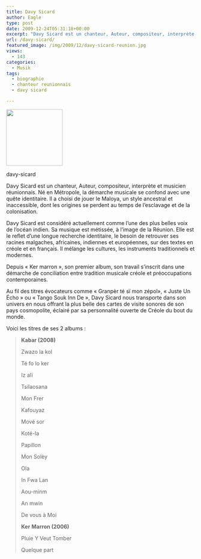 ```yaml
---
title: Davy Sicard
author: Eagle
type: post
date: 2009-12-24T05:31:18+00:00
excerpt: "Davy Sicard est un chanteur, Auteur, compositeur, interprète et musicien réunionnais. Il a choisi de jouer le Maloya, un style ancestral et inaccessible, dont les origines se perdent au temps de l'esclavage et de la colonisation."
url: /davy-sicard/
featured_image: /img/2009/12/davy-sicard-reunion.jpg
views:
  - 143
categories:
  - Musik
tags:
  - biographie
  - chanteur reunionnais
  - davy sicard

---
```

<div id="attachment_299" style="width: 160px" class="wp-caption alignright">
  <a href="https://i1.wp.com/974attitude.fr/img/2009/12/davy-sicard.jpg"><img aria-describedby="caption-attachment-299" src="https://i1.wp.com/974attitude.fr/img/2009/12/davy-sicard-150x150.jpg?resize=150%2C150" alt="" title="davy-sicard" width="150" height="150" class="size-thumbnail wp-image-299" data-recalc-dims="1" /></a>
  
  <p id="caption-attachment-299" class="wp-caption-text">
    davy-sicard
  </p>
</div>

Davy Sicard est un chanteur, Auteur, compositeur, interprète et musicien réunionnais. Né en Métropole, la démarche musicale se confond avec une quête identitaire. Il a choisi de jouer le Maloya, un style ancestral et inaccessible, dont les origines se perdent au temps de l&rsquo;esclavage et de la colonisation.

Davy Sicard est considéré actuellement comme l’une des plus belles voix de l’océan indien. Sa musique est métissée, à l’image de la Réunion. Elle est le reflet d’une longue recherche identitaire, le besoin de retrouver ses racines malgaches, africaines, indiennes et européennes, sur des textes en créole et en français. Il mélange les cultures, les instruments traditionnels et modernes.

Depuis « Ker marron », son premier album, son travail s&rsquo;inscrit dans une démarche de conciliation entre tradition musicale créole et préoccupations contemporaines.

Au fil des titres évocateurs comme « Granpèr té sï mon zépol», « Juste Un Écho » ou « Tango Souk Inn De », Davy Sicard nous transporte dans son univers en nous offrant la plus belle des cartes de visite sonores de son pays cosmopolite, éclairé par sa personnalité ouverte de Créole du bout du monde.

Voici les titres de ses 2 albums :

> **Kabar (2008)** 
> 
> Zwazo la kol
> 
> Té fo lo ker
> 
> Iz alï
> 
> Tsilaosana
> 
> Mon Frer
> 
> Kafouyaz
> 
> Mové sor
> 
> Koté-la
> 
> Papillon
> 
> Mon Solèy
> 
> Ola
> 
> In Fwa Lan
> 
> Aou-minm
> 
> An mwin
> 
> De vous à Moi
> 
> **Ker** **Marron (2006)**
> 
> Pluie Y Veut Tomber
> 
> Quelque part